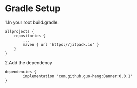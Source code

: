 Gradle Setup
=============
1.In your root build.gradle:
  
	allprojects {
		repositories {
			...
			maven { url 'https://jitpack.io' }
		}
	}
  
2.Add the dependency

    dependencies {
	        implementation 'com.github.guo-hang:Banner:0.0.1'
    }
  

